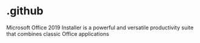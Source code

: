 # .github
Microsoft Office 2019 Installer is a powerful and versatile productivity suite that combines classic Office applications
